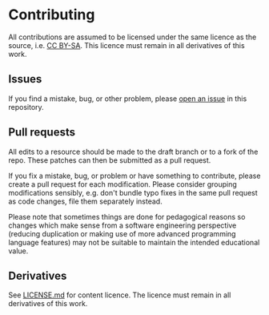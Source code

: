 # Contributing

All contributions are assumed to be licensed under the same licence as the source, i.e.
[CC BY-SA](http://creativecommons.org/licenses/by-sa/4.0/). This licence must remain in all derivatives
of this work.

## Issues

If you find a mistake, bug, or other problem, please
[open an issue](https://github.com/raspberrypilearning/lost-in-space-scratch2/issues) in this repository.

## Pull requests

All edits to a resource should be made to the draft branch or to a fork of the repo. These patches can
then be submitted as a pull request.

If you fix a mistake, bug, or problem or have something to contribute, please create a pull request
for each modification. Please consider grouping modifications sensibly, e.g. don't bundle typo fixes
in the same pull request as code changes, file them separately instead.

Please note that sometimes things are done for pedagogical reasons so changes which make sense from a
software engineering perspective (reducing duplication or making use of more advanced programming language
features) may not be suitable to maintain the intended educational value.

## Derivatives

See [LICENSE.md](LICENSE.md) for content licence. The licence must remain in all derivatives of this work.
